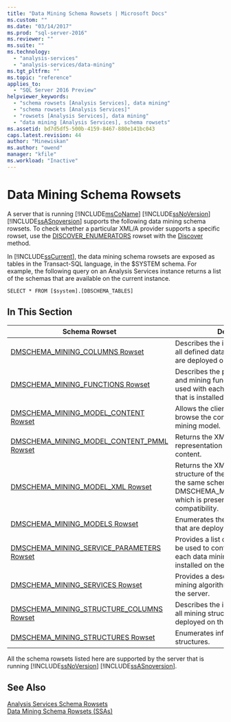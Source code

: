```yaml
---
title: "Data Mining Schema Rowsets | Microsoft Docs"
ms.custom: ""
ms.date: "03/14/2017"
ms.prod: "sql-server-2016"
ms.reviewer: ""
ms.suite: ""
ms.technology: 
  - "analysis-services"
  - "analysis-services/data-mining"
ms.tgt_pltfrm: ""
ms.topic: "reference"
applies_to: 
  - "SQL Server 2016 Preview"
helpviewer_keywords: 
  - "schema rowsets [Analysis Services], data mining"
  - "schema rowsets [Analysis Services]"
  - "rowsets [Analysis Services], data mining"
  - "data mining [Analysis Services], schema rowsets"
ms.assetid: bd7d5df5-500b-4159-8467-880e141bc043
caps.latest.revision: 44
author: "Minewiskan"
ms.author: "owend"
manager: "kfile"
ms.workload: "Inactive"
---
```

# Data Mining Schema Rowsets
  A server that is running [!INCLUDE[msCoName](../../../includes/msconame-md.md)] [!INCLUDE[ssNoVersion](../../../includes/ssnoversion-md.md)] [!INCLUDE[ssASnoversion](../../../includes/ssasnoversion-md.md)] supports the following data mining schema rowsets. To check whether a particular XML/A provider supports a specific rowset, use the [DISCOVER_ENUMERATORS](../../../analysis-services/schema-rowsets/xml/discover-enumerators-rowset.md) rowset with the [Discover](../../../analysis-services/xmla/xml-elements-methods-discover.md) method.  
  
 In [!INCLUDE[ssCurrent](../../../includes/sscurrent-md.md)], the data mining schema rowsets are exposed as tables in the Transact-SQL language, in the $SYSTEM schema. For example, the following query on an Analysis Services instance returns a list of the schemas that are available on the current instance.  
  
```  
SELECT * FROM [$system].[DBSCHEMA_TABLES]  
```  
  
## In This Section  
  
|Schema Rowset|Description|  
|-------------------|-----------------|  
|[DMSCHEMA_MINING_COLUMNS Rowset](../../../analysis-services/schema-rowsets/data-mining/dmschema-mining-columns-rowset.md)|Describes the individual columns of all defined data mining models that are deployed on the server.|  
|[DMSCHEMA_MINING_FUNCTIONS Rowset](../../../analysis-services/schema-rowsets/data-mining/dmschema-mining-functions-rowset.md)|Describes the prediction functions and mining functions that can be used with each data mining algorithm that is installed on the server.|  
|[DMSCHEMA_MINING_MODEL_CONTENT Rowset](../../../analysis-services/schema-rowsets/data-mining/dmschema-mining-model-content-rowset.md)|Allows the client application to browse the content of a trained data mining model.|  
|[DMSCHEMA_MINING_MODEL_CONTENT_PMML Rowset](../../../analysis-services/schema-rowsets/data-mining/dmschema-mining-model-content-pmml-rowset.md)|Returns the XML (PMML 2.1) representation of the mining model content.|  
|[DMSCHEMA_MINING_MODEL_XML Rowset](../../../analysis-services/schema-rowsets/data-mining/dmschema-mining-model-xml-rowset.md)|Returns the XML (PMML 2.1) structure of the mining model. This is the same schema as DMSCHEMA_MINING_MODEL_PMML, which is preserved for backward compatibility.|  
|[DMSCHEMA_MINING_MODELS Rowset](../../../analysis-services/schema-rowsets/data-mining/dmschema-mining-models-rowset.md)|Enumerates the data mining models that are deployed on the server.|  
|[DMSCHEMA_MINING_SERVICE_PARAMETERS Rowset](../../../analysis-services/schema-rowsets/data-mining/dmschema-mining-service-parameters-rowset.md)|Provides a list of parameters that can be used to configure the behavior of each data mining algorithm that is installed on the server.|  
|[DMSCHEMA_MINING_SERVICES Rowset](../../../analysis-services/schema-rowsets/data-mining/dmschema-mining-services-rowset.md)|Provides a description of each data mining algorithm that is available on the server.|  
|[DMSCHEMA_MINING_STRUCTURE_COLUMNS Rowset](../../../analysis-services/schema-rowsets/data-mining/dmschema-mining-structure-columns-rowset.md)|Describes the individual columns of all mining structures that are deployed on the server.|  
|[DMSCHEMA_MINING_STRUCTURES Rowset](../../../analysis-services/schema-rowsets/data-mining/dmschema-mining-structures-rowset.md)|Enumerates information on mining structures.|  
  
 All the schema rowsets listed here are supported by the server that is running [!INCLUDE[ssNoVersion](../../../includes/ssnoversion-md.md)] [!INCLUDE[ssASnoversion](../../../includes/ssasnoversion-md.md)].  
  
## See Also  
 [Analysis Services Schema Rowsets](../../../analysis-services/schema-rowsets/analysis-services-schema-rowsets.md)   
 [Data Mining Schema Rowsets &#40;SSAs&#41;](../../../analysis-services/data-mining/data-mining-schema-rowsets-ssas.md)  
  
  
